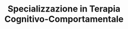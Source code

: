---
year: "2022"
title: "Specializzazione in Terapia Cognitivo-Comportamentale"
institution: ""
order: 3
---